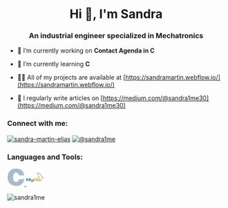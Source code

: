 <h1 align="center">Hi 👋, I'm Sandra</h1>
<h3 align="center">An industrial engineer specialized in Mechatronics</h3>

- 🔭 I’m currently working on **Contact Agenda in C**

- 🌱 I’m currently learning **C**

- 👨‍💻 All of my projects are available at [https://sandramartin.webflow.io/](https://sandramartin.webflow.io/)

- 📝 I regularly write articles on [https://medium.com/@sandra1me30](https://medium.com/@sandra1me30)

<h3 align="left">Connect with me:</h3>
<p align="left">
<a href="https://linkedin.com/in/sandra-martin-elias" target="blank"><img align="center" src="https://raw.githubusercontent.com/rahuldkjain/github-profile-readme-generator/master/src/images/icons/Social/linked-in-alt.svg" alt="sandra-martin-elias" height="30" width="40" /></a>
<a href="https://medium.com/@sandra1me30" target="blank"><img align="center" src="https://raw.githubusercontent.com/rahuldkjain/github-profile-readme-generator/master/src/images/icons/Social/medium.svg" alt="@sandra1me" height="30" width="40" /></a>
</p>

<h3 align="left">Languages and Tools:</h3>
<p align="left"> <a href="https://www.cprogramming.com/" target="_blank" rel="noreferrer"> <img src="https://raw.githubusercontent.com/devicons/devicon/master/icons/c/c-original.svg" alt="c" width="40" height="40"/> </a> <a href="https://www.mysql.com/" target="_blank" rel="noreferrer"> <img src="https://raw.githubusercontent.com/devicons/devicon/master/icons/mysql/mysql-original-wordmark.svg" alt="mysql" width="40" height="40"/> </a> </p>

<p><img align="center" src="https://github-readme-stats.vercel.app/api/top-langs?username=sandra1me&show_icons=true&locale=en&layout=compact" alt="sandra1me" /></p>
